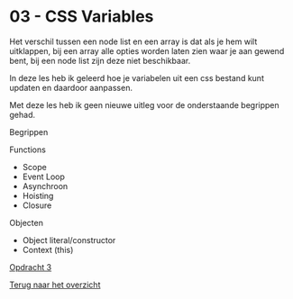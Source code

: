 # 03 - CSS Variables


Het verschil tussen een node list en een array is dat als je hem wilt uitklappen, bij een array alle opties worden laten zien waar je aan gewend bent, bij een node list zijn deze niet beschikbaar. 

In deze les heb ik geleerd hoe je variabelen uit een css bestand kunt updaten en daardoor aanpassen. 

Met deze les heb ik geen nieuwe uitleg voor de onderstaande begrippen gehad. 

Begrippen

Functions
-	Scope
-	Event Loop
-	Asynchroon
-	Hoisting
-	Closure

Objecten
-	Object literal/constructor
-	Context (this)

[Opdracht 3](https://zeijls.github.io/SRPWesBos/03/index-START.html) <br>

[Terug naar het overzicht](https://zeijls.github.io/SRPWesBos/)
